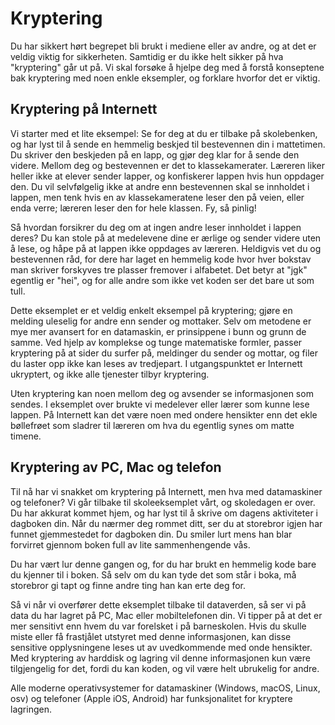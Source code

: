 # Kryptering

Du har sikkert hørt begrepet bli brukt i mediene eller av andre, og at det er veldig viktig for sikkerheten. Samtidig er du ikke helt sikker på hva "kryptering" går ut på. Vi skal forsøke å hjelpe deg med å forstå konseptene bak kryptering med noen enkle eksempler, og forklare hvorfor det er viktig.

## Kryptering på Internett

Vi starter med et lite eksempel: Se for deg at du er tilbake på skolebenken, og har lyst til å sende en hemmelig beskjed til bestevennen din i mattetimen. Du skriver den beskjeden på en lapp, og gjør deg klar for å sende den videre. Mellom deg og bestevennen er det to klassekamerater. Læreren liker heller ikke at elever sender lapper, og konfiskerer lappen hvis hun oppdager den. Du vil selvfølgelig ikke at andre enn bestevennen skal se innholdet i lappen, men tenk hvis en av klassekameratene leser den på veien, eller enda verre; læreren leser den for hele klassen. Fy, så pinlig!

Så hvordan forsikrer du deg om at ingen andre leser innholdet i lappen deres? Du kan stole på at medelevene dine er ærlige og sender videre uten å lese, og håpe på at lappen ikke oppdages av læreren. Heldigvis vet du og bestevennen råd, for dere har laget en hemmelig kode hvor hver bokstav man skriver forskyves tre plasser fremover i alfabetet. Det betyr at "jgk" egentlig er "hei", og for alle andre som ikke vet koden ser det bare ut som tull.

Dette eksemplet er et veldig enkelt eksempel på kryptering; gjøre en melding uleselig for andre enn sender og mottaker. Selv om metodene er mye mer avansert for en datamaskin, er prinsippene i bunn og grunn de samme. Ved hjelp av komplekse og tunge matematiske formler, passer kryptering på at sider du surfer på, meldinger du sender og mottar, og filer du laster opp ikke kan leses av tredjepart. I utgangspunktet er Internett ukryptert, og ikke alle tjenester tilbyr kryptering.

Uten kryptering kan noen mellom deg og avsender se informasjonen som sendes. I eksemplet over brukte vi medelever eller lærer som kunne lese lappen. På Internett kan det være noen med ondere hensikter enn det ekle bøllefrøet som sladrer til læreren om hva du egentlig synes om matte timene.

## Kryptering av PC, Mac og telefon

Til nå har vi snakket om kryptering på Internett, men hva med datamaskiner og telefoner? Vi går tilbake til skoleeksemplet vårt, og skoledagen er over. Du har akkurat kommet hjem, og har lyst til å skrive om dagens aktiviteter i dagboken din. Når du nærmer deg rommet ditt, ser du at storebror igjen har funnet gjemmestedet for dagboken din. Du smiler lurt mens han blar forvirret gjennom boken full av lite sammenhengende vås.

Du har vært lur denne gangen og, for du har brukt en hemmelig kode bare du kjenner til i boken. Så selv om du kan tyde det som står i boka, må storebror gi tapt og finne andre ting han kan erte deg for.

Så vi når vi overfører dette eksemplet tilbake til dataverden, så ser vi på data du har lagret på PC, Mac eller mobiltelefonen din. Vi tipper på at det er mer sensitivt enn hvem du var forelsket i på barneskolen. Hvis du skulle miste eller få frastjålet utstyret med denne informasjonen, kan disse sensitive opplysningene leses ut av uvedkommende med onde hensikter. Med kryptering av harddisk og lagring vil denne informasjonen kun være tilgjengelig for det, fordi du kan koden, og vil være helt ubrukelig for andre.

Alle moderne operativsystemer for datamaskiner (Windows, macOS, Linux, osv) og telefoner (Apple iOS, Android) har funksjonalitet for kryptere lagringen.
